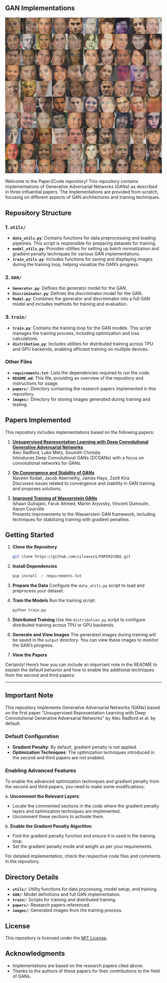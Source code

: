 
## GAN Implementations

![Celeb DCGANs](images/faces.png)

Welcome to the Paper2Code repository! This repository contains implementations of Generative Adversarial Networks (GANs) as described in three influential papers. The implementations are provided from scratch, focusing on different aspects of GAN architectures and training techniques.

## Repository Structure

### 1. **`utils/`**
   - **`data_utils.py`**: Contains functions for data preprocessing and loading pipelines. This script is responsible for preparing datasets for training.
   - **`model_utils.py`**: Provides utilities for setting up batch normalization and gradient penalty techniques for various GAN implementations.
   - **`train_utils.py`**: Includes functions for saving and displaying images during the training loop, helping visualize the GAN’s progress.

### 2. **`GAN/`**
   - **`Generator.py`**: Defines the generator model for the GAN.
   - **`Discriminator.py`**: Defines the discriminator model for the GAN.
   - **`Model.py`**: Combines the generator and discriminator into a full GAN model and includes methods for training and evaluation.

### 3. **`train/`**
   - **`train.py`**: Contains the training loop for the GAN models. This script manages the training process, including optimization and loss calculations.
   - **`distribution.py`**: Includes utilities for distributed training across TPU and GPU backends, enabling efficient training on multiple devices.

### Other Files
- **`requirements.txt`**: Lists the dependencies required to run the code.
- **`README.md`**: This file, providing an overview of the repository and instructions for usage.
- **`papers/`**: Directory containing the research papers implemented in this repository.
- **`images/`**: Directory for storing images generated during training and testing.

## Papers Implemented

This repository includes implementations based on the following papers:

1. **[Unsupervised Representation Learning with Deep Convolutional Generative Adversarial Networks](https://arxiv.org/abs/1511.06434)**  
   Alec Radford, Luke Metz, Soumith Chintala  
   Introduces Deep Convolutional GANs (DCGANs) with a focus on convolutional networks for GANs.

2. **[On Convergence and Stability of GANs](https://arxiv.org/abs/1611.03824)**  
   Naveen Kodali, Jacob Abernethy, James Hays, Zsolt Kira  
   Discusses issues related to convergence and stability in GAN training and proposes solutions.

3. **[Improved Training of Wasserstein GANs](https://arxiv.org/abs/1704.00028)**  
   Ishaan Gulrajani, Faruk Ahmed, Martin Arjovsky, Vincent Dumoulin, Aaron Courville  
   Presents improvements to the Wasserstein GAN framework, including techniques for stabilizing training with gradient penalties.

## Getting Started

1. **Clone the Repository**
   ```bash
   git clone https://github.com/silvaxxx1/PAPER2CODE.git
   ```

2. **Install Dependencies**
   ```bash
   pip install -r requirements.txt
   ```

3. **Prepare the Data**
   Configure the `data_utils.py` script to load and preprocess your dataset.

4. **Train the Models**
   Run the training script:
   ```bash
   python train.py
   ```

5. **Distributed Training**
   Use the `distribution.py` script to configure distributed training across TPU or GPU backends.

6. **Generate and View Images**
   The generated images during training will be saved in the `output` directory. You can view these images to monitor the GAN’s progress.

7. **View the Papers**

Certainly! Here’s how you can include an important note in the README to explain the default behavior and how to enable the additional techniques from the second and third papers:

---

## Important Note

This repository implements Generative Adversarial Networks (GANs) based on the first paper "Unsupervised Representation Learning with Deep Convolutional Generative Adversarial Networks" by Alec Radford et al. by default. 

### Default Configuration

- **Gradient Penalty**: By default, gradient penalty is not applied.
- **Optimization Techniques**: The optimization techniques introduced in the second and third papers are not enabled.

### Enabling Advanced Features

To enable the advanced optimization techniques and gradient penalty from the second and third papers, you need to make some modifications:

a. **Uncomment the Relevant Layers**: 
   - Locate the commented sections in the code where the gradient penalty layers and optimization techniques are implemented.
   - Uncomment these sections to activate them.

b. **Enable the Gradient Penalty Algorithm**:
   - Find the gradient penalty function and ensure it is used in the training loop.
   - Set the gradient penalty mode and weight as per your requirements.

For detailed implementation, check the respective code files and comments in the repository. 

## Directory Details

- **`utils/`**: Utility functions for data processing, model setup, and training.
- **`GAN/`**: Model definitions and full GAN implementation.
- **`train/`**: Scripts for training and distributed training.
- **`papers/`**: Research papers referenced.
- **`images/`**: Generated images from the training process.

## License

This repository is licensed under the [MIT License](LICENSE).

## Acknowledgments

- Implementations are based on the research papers cited above.
- Thanks to the authors of these papers for their contributions to the field of GANs.

